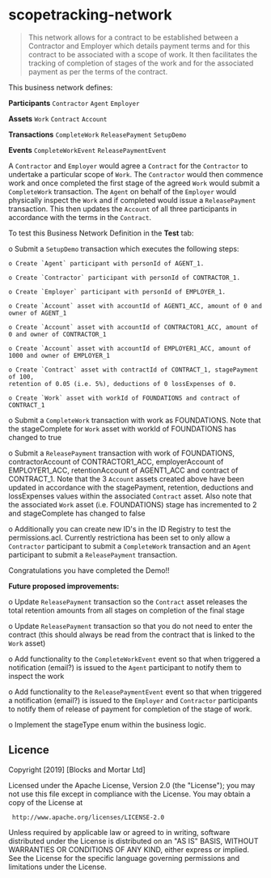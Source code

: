 # scopetracking-network

> This network allows for a contract to be established between a Contractor and Employer which details payment terms and for this contract to be associated with a scope of work. It then facilitates the tracking of completion of stages of the work and for the associated payment as per the terms of the contract.

This business network defines:

**Participants**
`Contractor` `Agent` `Employer`

**Assets**
`Work` `Contract` `Account`

**Transactions**
`CompleteWork` `ReleasePayment` `SetupDemo`

**Events**
`CompleteWorkEvent` `ReleasePaymentEvent`

A `Contractor` and `Employer` would agree a `Contract` for the `Contractor` to undertake a particular scope of `Work`. The `Contractor` would then commence work and once completed the first stage of the agreed `Work` would submit a `CompleteWork` transaction. The `Agent` on behalf of the `Employer` would physically inspect the `Work` and if completed would issue a `ReleasePayment` transaction. This then updates the `Account` of all three participants in accordance with the terms in the `Contract`.

To test this Business Network Definition in the **Test** tab:

  

o Submit a `SetupDemo` transaction which executes the following steps:


	o Create `Agent` participant with personId of AGENT_1.

	o Create `Contractor` participant with personId of CONTRACTOR_1.

	o Create `Employer` participant with personId of EMPLOYER_1.

	o Create `Account` asset with accountId of AGENT1_ACC, amount of 0 and owner of AGENT_1

	o Create `Account` asset with accountId of CONTRACTOR1_ACC, amount of 0 and owner of CONTRACTOR_1

	o Create `Account` asset with accountId of EMPLOYER1_ACC, amount of 1000 and owner of EMPLOYER_1

	o Create `Contract` asset with contractId of CONTRACT_1, stagePayment of 100, 
    retention of 0.05 (i.e. 5%), deductions of 0 lossExpenses of 0.

	o Create `Work` asset with workId of FOUNDATIONS and contract of CONTRACT_1

o Submit a `CompleteWork` transaction with work as FOUNDATIONS. Note that the stageComplete for `Work` asset with workId of FOUNDATIONS has changed to true

o Submit a `ReleasePayment` transaction with work of FOUNDATIONS, contractorAccount of CONTRACTOR1_ACC, employerAccount of EMPLOYER1_ACC, retentionAccount of AGENT1_ACC and contract of CONTRACT_1. Note that the 3 `Account` assets created above have been updated in accordance with the stagePayment, retention, deductions and lossExpenses values within the associated `Contract` asset. Also note that the associated `Work` asset (i.e. FOUNDATIONS) stage has incremented to 2 and stageComplete has changed to false

o Additionally you can create new ID's in the ID Registry to test the permissions.acl. Currently restrictiona has been set to only allow a `Contractor` participant to submit a `CompleteWork` transaction and an `Agent` participant to submit a `ReleasePayment` transaction.

Congratulations you have completed the Demo!!

**Future proposed improvements:**

o Update `ReleasePayment` transaction so the `Contract` asset releases the total retention amounts from all stages on completion of the final stage

o Update `ReleasePayment` transaction so that you do not need to enter the contract (this should always be read from the contract that is linked to the `Work` asset)

o Add functionality to the `CompleteWorkEvent` event so that when triggered a notification (email?) is issued to the `Agent` participant to notify them to inspect the work

o Add functionality to the `ReleasePaymentEvent` event so that when triggered a notification (email?) is issued to the `Employer` and `Contractor` participants to notify them of release of payment for completion of the stage of work.

o Implement the stageType enum within the business logic.

## Licence

Copyright [2019] [Blocks and Mortar Ltd]

   Licensed under the Apache License, Version 2.0 (the "License");
   you may not use this file except in compliance with the License.
   You may obtain a copy of the License at

     http://www.apache.org/licenses/LICENSE-2.0

   Unless required by applicable law or agreed to in writing, software
   distributed under the License is distributed on an "AS IS" BASIS,
   WITHOUT WARRANTIES OR CONDITIONS OF ANY KIND, either express or implied.
   See the License for the specific language governing permissions and
   limitations under the License.